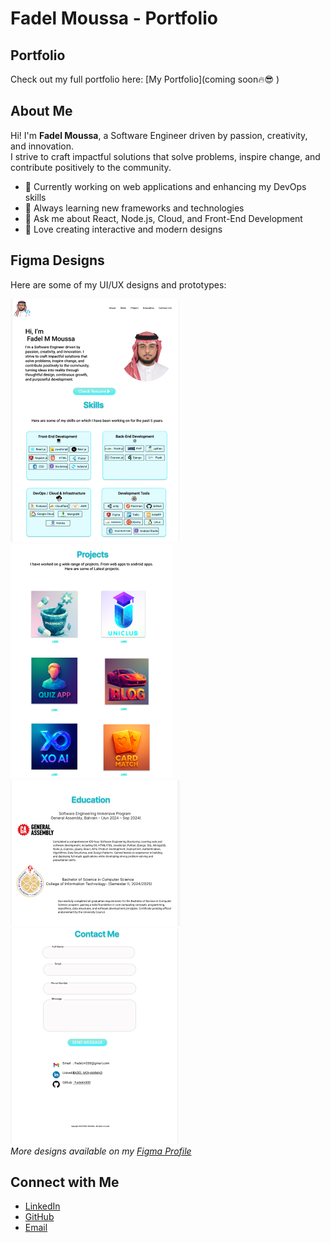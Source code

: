 # Fadel  Moussa - Portfolio

## Portfolio
Check out my full portfolio here: [My Portfolio](coming soon🔥😎 )

## About Me
Hi! I'm **Fadel  Moussa**, a Software Engineer driven by passion, creativity, and innovation.  
I strive to craft impactful solutions that solve problems, inspire change, and contribute positively to the community.  

- 🔭 Currently working on web applications and enhancing my DevOps skills  
- 🌱 Always learning new frameworks and technologies  
- 💬 Ask me about React, Node.js, Cloud, and Front-End Development  
- 🎨 Love creating interactive and modern designs  

## Figma Designs
Here are some of my UI/UX designs and prototypes:  

![Figma Design 1](./src/assets/figmaImg/1figma.png)  
![Figma Design 2](./src/assets/figmaImg/2figma.png)
![Figma Design 1](./src/assets/figmaImg/3figma.png) 
![Figma Design 2](./src/assets/figmaImg/4figma.png)  
*More designs available on my [Figma Profile](https://www.figma.com/design/hHjbFElldIFWtAuslGfeFu/Untitled?node-id=0-1&m=dev&t=iDzeRe1JNA0fGNpT-1)*



## Connect with Me
- [LinkedIn](www.linkedin.com/in/fadel-mohammad-b70662151)  
- [GitHub](https://github.com/Fadelm300)  
- [Email](Fadel.m200@gmail.com)

